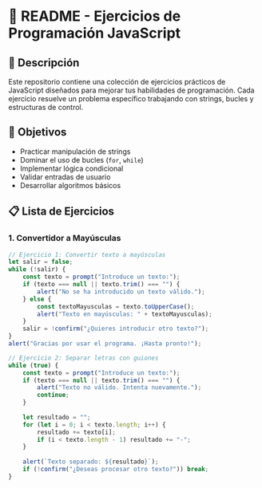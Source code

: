 # 📝 README - Ejercicios de Programación JavaScript

## 📌 Descripción
Este repositorio contiene una colección de ejercicios prácticos de JavaScript diseñados para mejorar tus habilidades de programación. Cada ejercicio resuelve un problema específico trabajando con strings, bucles y estructuras de control.

## 🎯 Objetivos
- Practicar manipulación de strings
- Dominar el uso de bucles (`for`, `while`)
- Implementar lógica condicional
- Validar entradas de usuario
- Desarrollar algoritmos básicos

## 📋 Lista de Ejercicios

### 1. Convertidor a Mayúsculas
```javascript
// Ejercicio 1: Convertir texto a mayúsculas
let salir = false;
while (!salir) {
    const texto = prompt("Introduce un texto:");
    if (texto === null || texto.trim() === "") {
        alert("No se ha introducido un texto válido.");
    } else {
        const textoMayusculas = texto.toUpperCase();
        alert("Texto en mayúsculas: " + textoMayusculas);
    }
    salir = !confirm("¿Quieres introducir otro texto?");
}
alert("Gracias por usar el programa. ¡Hasta pronto!");

// Ejercicio 2: Separar letras con guiones
while (true) {
    const texto = prompt("Introduce un texto:");
    if (texto === null || texto.trim() === "") {
        alert("Texto no válido. Intenta nuevamente.");
        continue;
    }
    
    let resultado = "";
    for (let i = 0; i < texto.length; i++) {
        resultado += texto[i];
        if (i < texto.length - 1) resultado += "-";
    }
    
    alert(`Texto separado: ${resultado}`);
    if (!confirm("¿Deseas procesar otro texto?")) break;
}
